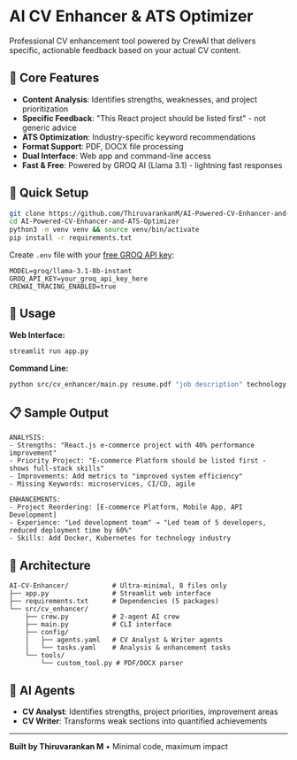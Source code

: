 
# AI CV Enhancer & ATS Optimizer

Professional CV enhancement tool powered by CrewAI that delivers specific, actionable feedback based on your actual CV content.

## 🎯 Core Features
- **Content Analysis**: Identifies strengths, weaknesses, and project prioritization
- **Specific Feedback**: "This React project should be listed first" - not generic advice  
- **ATS Optimization**: Industry-specific keyword recommendations
- **Format Support**: PDF, DOCX file processing
- **Dual Interface**: Web app and command-line access
- **Fast & Free**: Powered by GROQ AI (Llama 3.1) - lightning fast responses

## 🚀 Quick Setup

```bash
git clone https://github.com/ThiruvarankanM/AI-Powered-CV-Enhancer-and-ATS-Optimizer.git
cd AI-Powered-CV-Enhancer-and-ATS-Optimizer
python3 -m venv venv && source venv/bin/activate
pip install -r requirements.txt
```

Create `.env` file with your [free GROQ API key](https://console.groq.com):
```env
MODEL=groq/llama-3.1-8b-instant
GROQ_API_KEY=your_groq_api_key_here
CREWAI_TRACING_ENABLED=true
```

## 🔧 Usage

**Web Interface:**
```bash
streamlit run app.py
```

**Command Line:**
```bash
python src/cv_enhancer/main.py resume.pdf "job description" technology
```

## 📋 Sample Output
```
ANALYSIS:
- Strengths: "React.js e-commerce project with 40% performance improvement"
- Priority Project: "E-commerce Platform should be listed first - shows full-stack skills"
- Improvements: Add metrics to "improved system efficiency"
- Missing Keywords: microservices, CI/CD, agile

ENHANCEMENTS:
- Project Reordering: [E-commerce Platform, Mobile App, API Development]
- Experience: "Led development team" → "Led team of 5 developers, reduced deployment time by 60%"
- Skills: Add Docker, Kubernetes for technology industry
```

## 📁 Architecture
```
AI-CV-Enhancer/           # Ultra-minimal, 8 files only
├── app.py                # Streamlit web interface
├── requirements.txt      # Dependencies (5 packages)
└── src/cv_enhancer/
    ├── crew.py           # 2-agent AI crew
    ├── main.py           # CLI interface
    ├── config/
    │   ├── agents.yaml   # CV Analyst & Writer agents
    │   └── tasks.yaml    # Analysis & enhancement tasks
    └── tools/
        └── custom_tool.py # PDF/DOCX parser
```

## 🤖 AI Agents
- **CV Analyst**: Identifies strengths, project priorities, improvement areas
- **CV Writer**: Transforms weak sections into quantified achievements

---
**Built by Thiruvarankan M** • Minimal code, maximum impact
